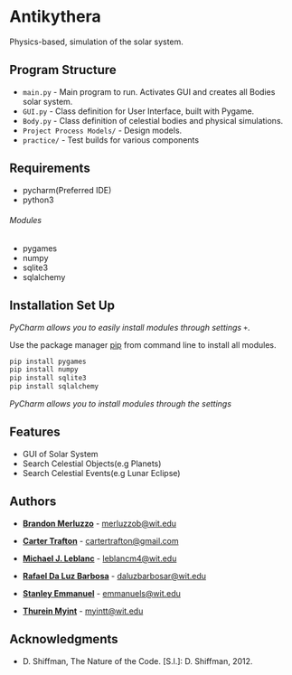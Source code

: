 # Antikythera

Physics-based, simulation of the solar system.

## Program Structure
- ``main.py`` - Main program to run. Activates GUI and creates all Bodies solar system.
- ``GUI.py`` - Class definition for User Interface, built with Pygame.
- ``Body.py`` - Class definition of celestial bodies and physical simulations.
- ``Project Process Models/`` - Design models.
- ``practice/`` - Test builds for various components

## Requirements
- pycharm(Preferred IDE)
- python3
###### Modules
- pygames
- numpy
- sqlite3
- sqlalchemy

## Installation Set Up
*PyCharm allows you to easily install modules through settings* ``+``.

Use the package manager [pip](https://pip.pypa.io/en/stable/) from command line to install all modules.
```bash
pip install pygames
pip install numpy
pip install sqlite3
pip install sqlalchemy
```
*PyCharm allows you to install modules through the settings*

## Features
- GUI of Solar System
- Search Celestial Objects(e.g Planets)
- Search Celestial Events(e.g Lunar Eclipse)

## Authors
* [**Brandon Merluzzo**](https://github.com/mishakh) - merluzzob@wit.edu

* [**Carter Trafton**](https://github.com/cartertrafton) - cartertrafton@gmail.com

* [**Michael J. Leblanc**](https://github.com/mleblanc98) - leblancm4@wit.edu

* [**Rafael Da Luz Barbosa**](https://github.com/itsraf) - daluzbarbosar@wit.edu

* [**Stanley Emmanuel**](https://github.com/semmanuel) - emmanuels@wit.edu

* [**Thurein Myint**](https://github.com/trmyint97) - myintt@wit.edu


## Acknowledgments

- D. Shiffman, The Nature of the Code. [S.l.]: D. Shiffman, 2012.
